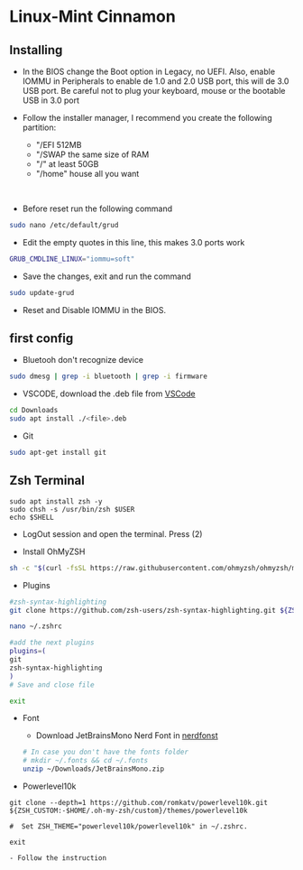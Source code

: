 # Linux-Mint Cinnamon

## Installing
- In the BIOS change the Boot option in Legacy, no UEFI. Also, enable IOMMU in Peripherals to enable de 1.0 and 2.0 USB port, this will de 3.0 USB port. Be careful not to plug your keyboard, mouse or the bootable USB in 3.0 port

- Follow the installer manager, I recommend you create the following partition:
    - "/EFI    512MB
    - "/SWAP   the same size of RAM
    - "/"       at least 50GB
    - "/home"   house all you want

&nbsp;
- Before reset run the following command
```sh
sudo nano /etc/default/grud
```
-   Edit the empty quotes in this line, this makes 3.0 ports work
```sh
GRUB_CMDLINE_LINUX="iommu=soft"
```

-  Save the changes, exit and run the command
```sh
sudo update-grud
```

-   Reset and Disable IOMMU in the BIOS.


## first config
- Bluetooh don't recognize device
```sh
sudo dmesg | grep -i bluetooth | grep -i firmware
```

- VSCODE, download the .deb file from [VSCode](https://code.visualstudio.com/docs/?dv=linux64_deb)
```sh
cd Downloads
sudo apt install ./<file>.deb
```

- Git
```sh
sudo apt-get install git
```

## Zsh Terminal
```
sudo apt install zsh -y
sudo chsh -s /usr/bin/zsh $USER
echo $SHELL
```

- LogOut session and open the terminal. Press (2)

- Install OhMyZSH
```sh
sh -c "$(curl -fsSL https://raw.githubusercontent.com/ohmyzsh/ohmyzsh/master/tools/install.sh)"
```

- Plugins
```sh
#zsh-syntax-highlighting
git clone https://github.com/zsh-users/zsh-syntax-highlighting.git ${ZSH_CUSTOM:-~/.oh-my-zsh/custom}/plugins/zsh-syntax-highlighting

nano ~/.zshrc

#add the next plugins
plugins=(
git
zsh-syntax-highlighting
) 
# Save and close file

exit
```

- Font
    - Download JetBrainsMono Nerd Font in [nerdfonst](https://www.nerdfonts.com/font-downloads)

    ```sh
    # In case you don't have the fonts folder
    # mkdir ~/.fonts && cd ~/.fonts
    unzip ~/Downloads/JetBrainsMono.zip
    ```

- Powerlevel10k
```
git clone --depth=1 https://github.com/romkatv/powerlevel10k.git ${ZSH_CUSTOM:-$HOME/.oh-my-zsh/custom}/themes/powerlevel10k

#  Set ZSH_THEME="powerlevel10k/powerlevel10k" in ~/.zshrc.

exit
```

    - Follow the instruction